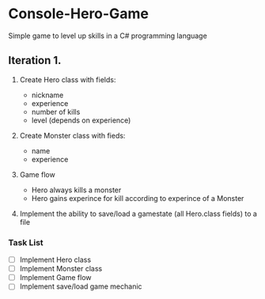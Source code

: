 # Console-Hero-Game
Simple game to level up skills in a C# programming language

## Iteration 1.

1. Create Hero class with fields:
   - nickname
   - experience
   - number of kills
   - level (depends on experience)
  
1. Create Monster class with fieds:
   - name
   - experience
   
1. Game flow
   - Hero always kills a monster
   - Hero gains experince for kill according to experince of a Monster

1. Implement the ability to save/load a gamestate (all Hero.class fields) to a file


### Task List
- [ ] Implement Hero class
- [ ] Implement Monster class
- [ ] Implement Game flow
- [ ] Implement save/load game mechanic
